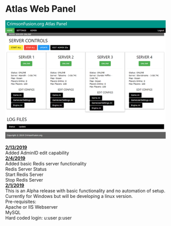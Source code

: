 # Atlas Web Panel
![alt text](https://github.com/jwlionking/Atlas-Web-Panel/blob/master/Atlas-Web-Panel.png)

<b><u>2/13/2019</u></b><br>
Added AdminID edit capability<br>
<b><u>2/4/2019</u></b><br>
Added basic Redis server functionality<br>
Redis Server Status<br>
Start Redis Server<br>
Stop Redis Server<br>
<b><u>2/1/2019</u></b><br>
This is an Alpha release with basic functionality and no automation of setup.<br>
Currently for Windows but will be developing a linux version.<br>
Pre-requisites:<br>
Apache or IIS Webserver<br>
MySQL<br>
Hard coded login: u:user p:user<br>
